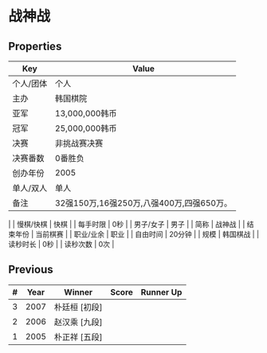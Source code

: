 # 战神战

## Properties

| Key | Value |
| --- | ----- |
| 个人/团体 | 个人 |
| 主办 | 韩国棋院 |
| 亚军 | 13,000,000韩币 |
| 冠军 | 25,000,000韩币 |
| 决赛 | 非挑战赛决赛 |
| 决赛番数 | 0番胜负 |
| 创办年份 | 2005 |
| 单人/双人 | 单人 |
| 备注 | 32强150万,16强250万,八强400万,四强650万。 
 |
| 慢棋/快棋 | 快棋 |
| 每手时限 | 0秒 |
| 男子/女子 | 男子 |
| 简称 | 战神战 |
| 结束年份 | 当前棋赛 |
| 职业/业余 | 职业 |
| 自由时间 | 20分钟 |
| 规模 | 韩国棋战 |
| 读秒时长 | 0秒 |
| 读秒次数 | 0次 |

## Previous

| # | Year | Winner | Score | Runner Up |
| --- | --- | --- | --- | --- |
| 3 | 2007 | 朴廷桓 [初段] |  |  |
| 2 | 2006 | 赵汉乘 [九段] |  |  |
| 1 | 2005 | 朴正祥 [五段] |  |  |

